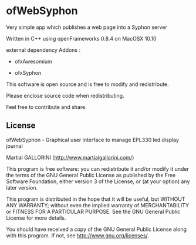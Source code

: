ofWebSyphon
==========

Very simple app which publishes a web page into a Syphon server

Written in C++ using openFrameworks 0.8.4 on MacOSX 10.10

external dependency Addons : 

- ofxAwesomium

- ofxSyphon



This software is open source and is free to modify and redistribute.

Please enclose source code when redistributing.

Feel free to contribute and share.

License
-------

ofWebSyphon - Graphical user interface to manage EPL330 led display journal

Martial GALLORINI (http://www.martialgallorini.com/)

This program is free software: you can redistribute it and/or modify
it under the terms of the GNU General Public License as published by
the Free Software Foundation, either version 3 of the License, or
(at your option) any later version.

This program is distributed in the hope that it will be useful,
but WITHOUT ANY WARRANTY; without even the implied warranty of
MERCHANTABILITY or FITNESS FOR A PARTICULAR PURPOSE. See the
GNU General Public License for more details.

You should have received a copy of the GNU General Public License 
along with this program.  If not, see <http://www.gnu.org/licenses/>.

